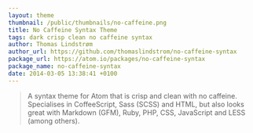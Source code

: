 ```yaml
---
layout: theme
thumbnail: /public/thumbnails/no-caffeine.png
title: No Caffeine Syntax Theme
tags: dark crisp clean no caffeine syntax
author: Thomas Lindstrøm
author_url: https://github.com/thomaslindstrom/no-caffeine-syntax
package_url: https://atom.io/packages/no-caffeine-syntax
package_name: no-caffeine-syntax
date: 2014-03-05 13:38:41 +0100
---
```


> A syntax theme for Atom that is crisp and clean with no caffeine. Specialises in CoffeeScript, Sass (SCSS) and HTML, but also looks great with Markdown (GFM), Ruby, PHP, CSS, JavaScript and LESS (among others).
